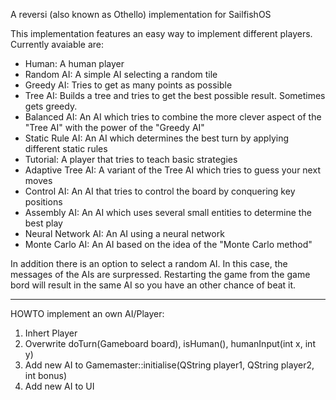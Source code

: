 A reversi (also known as Othello) implementation for SailfishOS

This implementation features an easy way to implement different players.
Currently avaiable are:
   * Human: A human player
   * Random AI: A simple AI selecting a random tile
   * Greedy AI: Tries to get as many points as possible
   * Tree AI: Builds a tree and tries to get the best possible result. Sometimes gets greedy.
   * Balanced AI: An AI which tries to combine the more clever aspect of the "Tree AI" with the power of the "Greedy AI"
   * Static Rule AI: An AI which determines the best turn by applying different static rules
   * Tutorial: A player that tries to teach basic strategies
   * Adaptive Tree AI: A variant of the Tree AI which tries to guess your next moves
   * Control AI: An AI that tries to control the board by conquering key positions
   * Assembly AI: An AI which uses several small entities to determine the best play
   * Neural Network AI: An AI using a neural network
   * Monte Carlo AI: An AI based on the idea of the "Monte Carlo method"

In addition there is an option to select a random AI. In this case, the messages of the AIs are surpressed. Restarting the game from the game bord will result in the same AI so you have an other chance of beat it.

---

HOWTO implement an own AI/Player:
   1. Inhert Player
   2. Overwrite doTurn(Gameboard board), isHuman(), humanInput(int x, int y)
   3. Add new AI to Gamemaster::initialise(QString player1, QString player2, int bonus)
   4. Add new AI to UI
